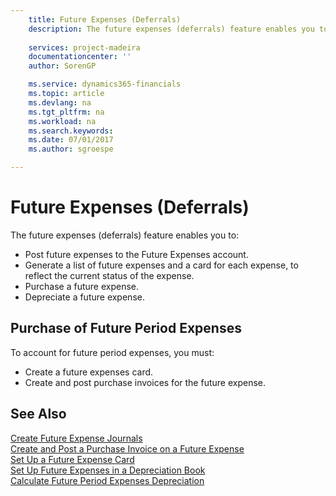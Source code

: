 ```yaml
---
    title: Future Expenses (Deferrals)
    description: The future expenses (deferrals) feature enables you to post future expenses to the Future Expenses account, generate a list of future expenses and a card for each expense, to reflect the current status of the expense, and more.
       
    services: project-madeira 
    documentationcenter: ''
    author: SorenGP

    ms.service: dynamics365-financials
    ms.topic: article
    ms.devlang: na
    ms.tgt_pltfrm: na
    ms.workload: na
    ms.search.keywords:
    ms.date: 07/01/2017
    ms.author: sgroespe

---
```

# Future Expenses (Deferrals)
The future expenses (deferrals) feature enables you to:  

- Post future expenses to the Future Expenses account.  
- Generate a list of future expenses and a card for each expense, to reflect the current status of the expense.  
- Purchase a future expense.  
- Depreciate a future expense.  

## Purchase of Future Period Expenses  
To account for future period expenses, you must:  

- Create a future expenses card.  
- Create and post purchase invoices for the future expense.  

## See Also  
 [Create Future Expense Journals](how-to-create-future-expense-journals.md)   
 [Create and Post a Purchase Invoice on a Future Expense](how-to-create-and-post-a-purchase-invoice-on-a-future-expense.md)   
 [Set Up a Future Expense Card](how-to-set-up-a-future-expense-card.md)   
 [Set Up Future Expenses in a Depreciation Book](how-to-set-up-future-expenses-in-a-depreciation-book.md)   
 [Calculate Future Period Expenses Depreciation](how-to-calculate-future-period-expenses-depreciation.md)
